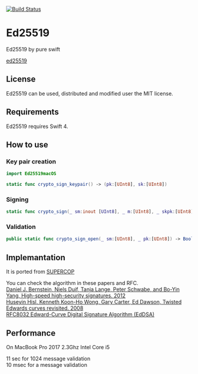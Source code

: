 [![Build Status](https://travis-ci.org/pebble8888/ed25519swift.svg?branch=master)](https://travis-ci.org/pebble8888/ed25519swift)

# Ed25519
Ed25519 by pure swift

[ed25519](https://ed25519.cr.yp.to)

## License
Ed25519 can be used, distributed and modified user the MIT license.

## Requirements
Ed25519 requires Swift 4.

## How to use

### Key pair creation

``` swift
import Ed25519macOS

static func crypto_sign_keypair() -> (pk:[UInt8], sk:[UInt8])
```

### Signing 
``` swift
static func crypto_sign(_ sm:inout [UInt8], _ m:[UInt8], _ skpk:[UInt8])
```

### Validation
``` swift
public static func crypto_sign_open(_ sm:[UInt8], _ pk:[UInt8]) -> Bool
```

## Implemantation

It is ported from [SUPERCOP](https://bench.cr.yp.to/supercop.html)  
  
You can check the algorithm in these papers and RFC.  
[Daniel J. Bernstein, Niels Duif, Tanja Lange, Peter Schwabe, and Bo-Yin Yang, High-speed high-security signatures. 2012](https://ed25519.cr.yp.to/ed25519-20110926.pdf)  
[Huseyin Hisl, Kenneth Koon-Ho Wong, Gary Carter, Ed Dawson, Twisted Edwards curves revisited. 2008](http://eprint.iacr.org/2008/522)  
[RFC8032 Edward-Curve Digital Signature Algorithm (EdDSA)](https://tools.ietf.org/html/rfc8032)  

## Performance

On MacBook Pro 2017 2.3Ghz Intel Core i5

11 sec for 1024 message validation   
10 msec for a message validation
